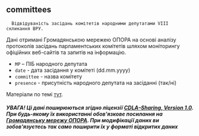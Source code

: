 ## committees
      Відвідуваність засідань комітетів народними депутатами VIII скликання ВРУ. 
Дані отримані Громадянською мережею ОПОРА на основі аналізу протоколів засідань парламентських комітетів шляхом моніторингу офіційних веб-сайтів та запитів на інформацію.
   
* ```MP``` – ПІБ народного депутата
* ```date``` - дата засідання у комітеті (dd.mm.yyyy)
* ```committee``` - назва комітету
* ```presence``` - присутність народного депутата на засіданні (так/ні)

Матеріали по темі [тут](https://rada.oporaua.org/analityka/komitety).


   ##### УВАГА! Ці дані поширюються згідно ліцензії [CDLA–Sharing, Version 1.0](https://cdla.io/sharing-1-0). При будь-якому їх використанні обов'язкове посилання на [Громадянську мережу ОПОРА](http://oporaua.org). При модифікації даних ви зобов'язуєтесь так само поширити їх у форматі відкритих даних
